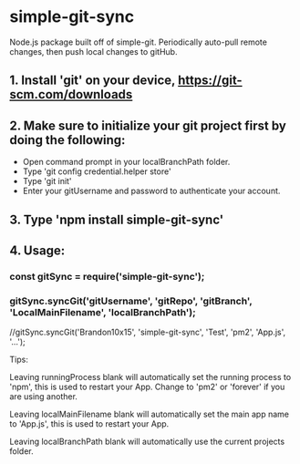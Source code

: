 # simple-git-sync
Node.js package built off of simple-git. Periodically auto-pull remote changes, then push local changes to gitHub.

## 1. Install 'git' on your device, https://git-scm.com/downloads

## 2. Make sure to initialize your git project first by doing the following:
   - Open command prompt in your localBranchPath folder.
   - Type 'git config credential.helper store'
   - Type 'git init'
   - Enter your gitUsername and password to authenticate your account.

## 3. Type 'npm install simple-git-sync'

## 4. Usage:

### const gitSync = require('simple-git-sync');

### gitSync.syncGit('gitUsername', 'gitRepo', 'gitBranch', 'LocalMainFilename', 'localBranchPath');

//gitSync.syncGit('Brandon10x15', 'simple-git-sync', 'Test', 'pm2', 'App.js', '...');


Tips:

Leaving runningProcess blank will automatically set the running process to 'npm', this is used to restart your App. Change to 'pm2' or 'forever' if you are using another.

Leaving localMainFilename blank will automatically set the main app name to 'App.js', this is used to restart your App.

Leaving localBranchPath blank will automatically use the current projects folder.
